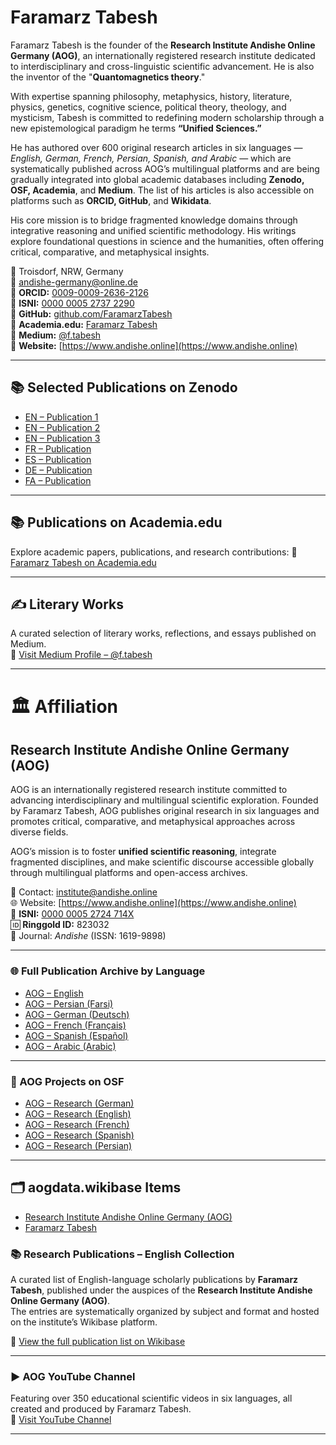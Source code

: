 # Faramarz Tabesh

Faramarz Tabesh is the founder of the **Research Institute Andishe Online Germany (AOG)**, an internationally registered research institute dedicated to interdisciplinary and cross-linguistic scientific advancement. He is also the inventor of the "**Quantomagnetics theory**."

With expertise spanning philosophy, metaphysics, history, literature, physics, genetics, cognitive science, political theory, theology, and mysticism, Tabesh is committed to redefining modern scholarship through a new epistemological paradigm he terms **“Unified Sciences.”**

He has authored over 600 original research articles in six languages — *English, German, French, Persian, Spanish, and Arabic* — which are systematically published across AOG’s multilingual platforms and are being gradually integrated into global academic databases including **Zenodo, OSF, Academia**, and **Medium**. The list of his articles is also accessible on platforms such as **ORCID, GitHub**, and **Wikidata**.

His core mission is to bridge fragmented knowledge domains through integrative reasoning and unified scientific methodology. His writings explore foundational questions in science and the humanities, often offering critical, comparative, and metaphysical insights.

📍 Troisdorf, NRW, Germany  
📧 andishe-germany@online.de  
🔗 **ORCID:** [0009-0009-2636-2126](https://orcid.org/0009-0009-2636-2126)  
🔗 **ISNI:** [0000 0005 2737 2290](https://isni.org/isni/0000000527372290)  
🔗 **GitHub:** [github.com/FaramarzTabesh](https://github.com/FaramarzTabesh/Faramarz-Tabesh)  
🔗 **Academia.edu:** [Faramarz Tabesh](https://independent.academia.edu/FaramarzTabesh)  
🔗 **Medium:** [@f.tabesh](https://medium.com/@f.tabesh)  
🔗 **Website:** [https://www.andishe.online](https://www.andishe.online)

---

## 📚 Selected Publications on Zenodo

- [EN – Publication 1](https://doi.org/10.5281/zenodo.15235184)  
- [EN – Publication 2](https://doi.org/10.5281/zenodo.15241032)  
- [EN – Publication 3](https://doi.org/10.5281/zenodo.15475221)  
- [FR – Publication](https://doi.org/10.5281/zenodo.15309731)  
- [ES – Publication](https://doi.org/10.5281/zenodo.15281557)  
- [DE – Publication](https://doi.org/10.5281/zenodo.15269499)  
- [FA – Publication](https://doi.org/10.5281/zenodo.15302007)

---

## 📚 Publications on Academia.edu

Explore academic papers, publications, and research contributions:
🔗 [Faramarz Tabesh on Academia.edu](https://independent.academia.edu/FaramarzTabesh)

---

## ✍️ Literary Works

A curated selection of literary works, reflections, and essays published on Medium.  
🔗 [Visit Medium Profile – @f.tabesh](https://medium.com/@f.tabesh)

---

# 🏛 Affiliation

## Research Institute Andishe Online Germany (AOG)

AOG is an internationally registered research institute committed to advancing interdisciplinary and multilingual scientific exploration. Founded by Faramarz Tabesh, AOG publishes original research in six languages and promotes critical, comparative, and metaphysical approaches across diverse fields.

AOG’s mission is to foster **unified scientific reasoning**, integrate fragmented disciplines, and make scientific discourse accessible globally through multilingual platforms and open-access archives.

📧 Contact: institute@andishe.online  
🌐 Website: [https://www.andishe.online](https://www.andishe.online)  
🔗 **ISNI:** [0000 0005 2724 714X](https://isni.org/isni/000000052724714X)  
🆔 **Ringgold ID:** 823032  
📖 Journal: *Andishe* (ISSN: 1619-9898)

---

### 🌐 Full Publication Archive by Language

- [AOG – English](https://www.andishe.online/english)  
- [AOG – Persian (Farsi)](https://www.andishe.online/newpage137)  
- [AOG – German (Deutsch)](https://www.andishe.online/biologie-der-quantendimension)  
- [AOG – French (Français)](https://www.andishe.online/newpagec3aa5f9b)  
- [AOG – Spanish (Español)](https://www.andishe.online/newpage576321f5)  
- [AOG – Arabic (Arabic)](https://www.andishe2.online/%D8%A7%D9%84%D8%B9%D8%B1%D8%A8%D9%8A%D8%A9)

---

### 📁 AOG Projects on OSF

- [AOG – Research (German)](https://doi.org/10.17605/OSF.IO/ZW47U)  
- [AOG – Research (English)](https://doi.org/10.17605/OSF.IO/EGMPC)  
- [AOG – Research (French)](https://doi.org/10.17605/OSF.IO/ETXPS)  
- [AOG – Research (Spanish)](https://doi.org/10.17605/OSF.IO/DKSEQ)  
- [AOG – Research (Persian)](https://doi.org/10.17605/OSF.IO/W3M58)

---

## 🗂️ aogdata.wikibase Items

- [Research Institute Andishe Online Germany (AOG)](https://aogdata.wikibase.cloud/wiki/Item:Q12)  
- [Faramarz Tabesh](https://aogdata.wikibase.cloud/wiki/Item:Q10)

### 📚 Research Publications – English Collection

A curated list of English-language scholarly publications by **Faramarz Tabesh**, published under the auspices of the **Research Institute Andishe Online Germany (AOG)**.  
The entries are systematically organized by subject and format and hosted on the institute’s Wikibase platform.

🔗 [View the full publication list on Wikibase](https://aogdata.wikibase.cloud/wiki/My_Publications)

---

### ▶️ AOG YouTube Channel

Featuring over 350 educational scientific videos in six languages, all created and produced by Faramarz Tabesh.  
🔗 [Visit YouTube Channel](https://www.youtube.com/channel/UCDJ2r3x2mO7bfMpVw6lB1EQ/videos)

---




